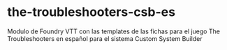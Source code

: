 # the-troubleshooters-csb-es
 Modulo de Foundry VTT con las templates de las fichas para el juego The Troubleshooters en español para el sistema Custom System Builder

